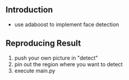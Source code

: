 ## Introduction 
- use adaboost to implement face detection

## Reproducing Result
1. push your own picture in "detect"
2. pin out the region where you want to detect
3. execute main.py
